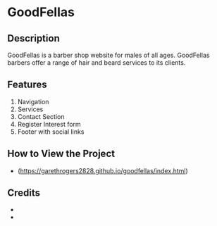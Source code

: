﻿# GoodFellas

## Description
GoodFellas is a barber shop website for males of all ages. GoodFellas barbers offer a range of hair and beard services to its clients.

## Features
1. Navigation
2. Services
3. Contact Section
4. Register Interest form
5. Footer with social links

## How to View the Project
- (https://garethrogers2828.github.io/goodfellas/index.html)

## Credits
- 
- 

